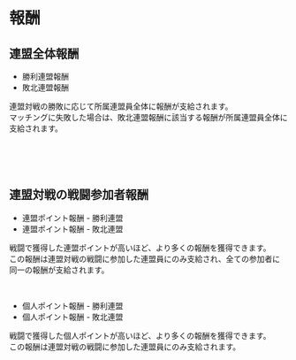 # 報酬

## 連盟全体報酬

- 勝利連盟報酬 <br>
- 敗北連盟報酬

連盟対戦の勝敗に応じて所属連盟員全体に報酬が支給されます。<br>
マッチングに失敗した場合は、敗北連盟報酬に該当する報酬が所属連盟員全体に支給されます。

<br>
<br>
<br>

## 連盟対戦の戦闘参加者報酬
 
- 連盟ポイント報酬 - 勝利連盟<br>
- 連盟ポイント報酬 - 敗北連盟

戦闘で獲得した連盟ポイントが高いほど、より多くの報酬を獲得できます。<br>
この報酬は連盟対戦の戦闘に参加した連盟員にのみ支給され、全ての参加者に同一の報酬が支給されます。

<br>

- 個人ポイント報酬 - 勝利連盟<br>
- 個人ポイント報酬 - 敗北連盟

戦闘で獲得した個人ポイントが高いほど、より多くの報酬を獲得できます。<br>
この報酬は連盟対戦の戦闘に参加した連盟員にのみ支給されます。

<br>
<br>
<br>
